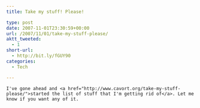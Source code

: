 ```yaml
---
title: Take my stuff! Please!

type: post
date: 2007-11-01T23:30:59+00:00
url: /2007/11/01/take-my-stuff-please/
aktt_tweeted:
  - 1
short-url:
  - http://bit.ly/fGUY90
categories:
  - Tech

---
```

<div class='microid-mailto+http:sha1:a0be39a8b47b202a1d09cf7af186a25d03473285'>
  
    I've gone ahead and <a href="http://www.cavort.org/take-my-stuff-please/">started the list of stuff that I'm getting rid of</a>. Let me know if you want any of it.
  
